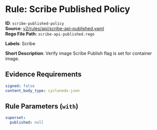 # Rule: Scribe Published Policy

**ID**: `scribe-published-policy`  
**Source**: [v2/rules/api/scribe-api-published.yaml](scribe-public/sample-policies.git/v2/rules/api/scribe-api-published.yaml)  
**Rego File Path**: `scribe-api-published.rego`  

**Labels**: Scribe

**Short Description**: Verify image Scribe Publish flag is set for container image.

## Evidence Requirements

```yaml
signed: false
content_body_type: cyclonedx-json
```
## Rule Parameters (`with`)

```yaml
superset:
  published: null
```
